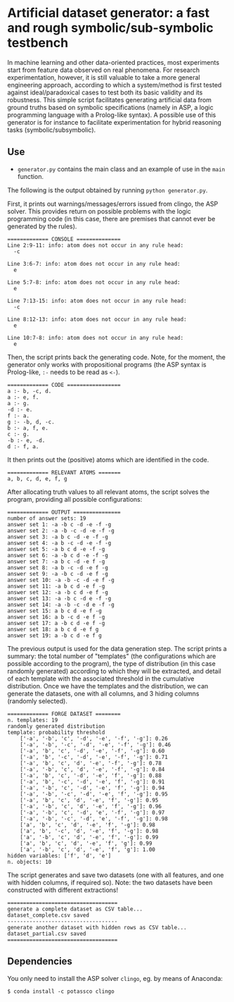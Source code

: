 # Artificial dataset generator: a fast and rough symbolic/sub-symbolic testbench

In machine learning and other data-oriented practices, most experiments start from feature data observed on real phenomena. For research experimentation, however, it is still valuable to take a more general engineering approach, according to which a system/method is first tested against ideal/paradoxical cases to test both its basic validity and its robustness. This simple script facilitates generating artificial data from ground truths based on symbolic specifications (namely in ASP, a logic programming language with a Prolog-like syntax). A possible use of this generator is for instance to facilitate experimentation for hybrid reasoning tasks (symbolic/subsymbolic).

## Use

- `generator.py` contains the main class and an example of use in the `main` function.

The following is the output obtained by running `python generator.py`.

First, it prints out warnings/messages/errors issued from clingo, the ASP solver. This provides return on possible problems with the logic programming code (in this case, there are premises that cannot ever be generated by the rules).
```
============= CONSOLE ==============
Line 2:9-11: info: atom does not occur in any rule head:
  -c

Line 3:6-7: info: atom does not occur in any rule head:
  e

Line 5:7-8: info: atom does not occur in any rule head:
  e

Line 7:13-15: info: atom does not occur in any rule head:
  -c

Line 8:12-13: info: atom does not occur in any rule head:
  e

Line 10:7-8: info: atom does not occur in any rule head:
  e
```

Then, the script prints back the generating code. Note, for the moment, the generator only works with propositional programs (the ASP syntax is Prolog-like, `:-` needs to be read as `<-`).
```
============= CODE =================
a :- b, -c, d.
a :- e, f.
a :- g.
-d :- e.
f :- a.
g :- -b, d, -c. 
b :- a, f, e.
c :- g.
-b :- e, -d.
d :- f, a.
```

It then prints out the (positive) atoms which are identified in the code.
```
============= RELEVANT ATOMS =======
a, b, c, d, e, f, g
```

After allocating truth values to all relevant atoms, the script solves the program, providing all possible configurations:
```
============= OUTPUT ===============
number of answer sets: 19
answer set 1: -a -b c -d -e -f -g
answer set 2: -a -b -c -d -e -f -g
answer set 3: -a b c -d -e -f -g
answer set 4: -a b -c -d -e -f -g
answer set 5: -a b c d -e -f -g
answer set 6: -a -b c d -e -f -g
answer set 7: -a b c -d -e f -g
answer set 8: -a b -c -d -e f -g
answer set 9: -a -b c -d -e f -g
answer set 10: -a -b -c -d -e f -g
answer set 11: -a b c d -e f -g
answer set 12: -a -b c d -e f -g
answer set 13: -a -b c -d e -f -g
answer set 14: -a -b -c -d e -f -g
answer set 15: a b c d -e f -g
answer set 16: a b -c d -e f -g
answer set 17: a -b c d -e f -g
answer set 18: a b c d -e f g
answer set 19: a -b c d -e f g
```

The previous output is used for the data generation step. The script prints a summary: the total number of "templates" (the configurations which are possible according to the program), the type of distribution (in this case randomly generated) according to which they will be extracted, and detail of each template with the associated threshold in the cumulative distribution. Once we have the templates and the distribution, we can generate the datasets, one with all columns, and 3 hiding columns (randomly selected). 
```
============= FORGE DATASET ========
n. templates: 19
randomly generated distribution
template: probability threshold
    ['-a', '-b', 'c', '-d', '-e', '-f', '-g']: 0.26 
    ['-a', '-b', '-c', '-d', '-e', '-f', '-g']: 0.46 
    ['-a', 'b', 'c', '-d', '-e', '-f', '-g']: 0.60 
    ['-a', 'b', '-c', '-d', '-e', '-f', '-g']: 0.71 
    ['-a', 'b', 'c', 'd', '-e', '-f', '-g']: 0.78 
    ['-a', '-b', 'c', 'd', '-e', '-f', '-g']: 0.84 
    ['-a', 'b', 'c', '-d', '-e', 'f', '-g']: 0.88 
    ['-a', 'b', '-c', '-d', '-e', 'f', '-g']: 0.91 
    ['-a', '-b', 'c', '-d', '-e', 'f', '-g']: 0.94 
    ['-a', '-b', '-c', '-d', '-e', 'f', '-g']: 0.95 
    ['-a', 'b', 'c', 'd', '-e', 'f', '-g']: 0.95 
    ['-a', '-b', 'c', 'd', '-e', 'f', '-g']: 0.96 
    ['-a', '-b', 'c', '-d', 'e', '-f', '-g']: 0.97 
    ['-a', '-b', '-c', '-d', 'e', '-f', '-g']: 0.98 
    ['a', 'b', 'c', 'd', '-e', 'f', '-g']: 0.98 
    ['a', 'b', '-c', 'd', '-e', 'f', '-g']: 0.98 
    ['a', '-b', 'c', 'd', '-e', 'f', '-g']: 0.99 
    ['a', 'b', 'c', 'd', '-e', 'f', 'g']: 0.99 
    ['a', '-b', 'c', 'd', '-e', 'f', 'g']: 1.00 
hidden variables: ['f', 'd', 'e']
n. objects: 10
```

The script generates and save two datasets (one with all features, and one with hidden columns, if required so). Note: the two datasets have been constructed with different extractions!
```
===================================
generate a complete dataset as CSV table...
dataset_complete.csv saved
-----------------------------------
generate another dataset with hidden rows as CSV table...
dataset_partial.csv saved
===================================
```

## Dependencies

You only need to install the ASP solver `clingo`, eg. by means of Anaconda:

```
$ conda install -c potassco clingo
```
